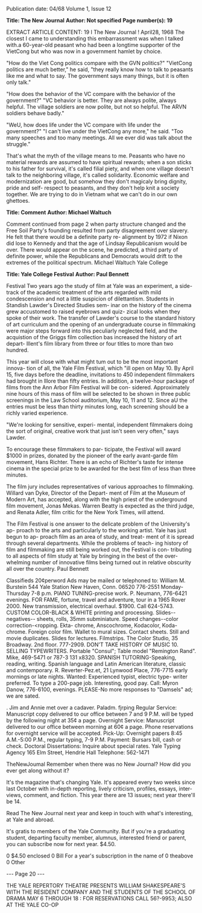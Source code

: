 Publication date: 04/68
Volume 1, Issue 12

**Title: The New Journal**
**Author: Not specified**
**Page number(s): 19**

EXTRACT ARTICLE CONTENT:
19 I The New Journal ! April28, 1968 
The closest I came to understanding 
this embarrassment was when I talked 
with.a 60-year-old peasant who had been a 
longtime supporter of the VietCong but 
who was now in a government hamlet by 
choice. 

"How do the Viet Cong politics 
compare with the GVN politics?" 
"VietCong politics are much better," 
he said, "they really know how to talk to 
peasants like me and what to say. The 
government says many things, but it is 
often only talk." 

"How does the behavior of the VC 
compare with the behavior of the 
government?" 
"VC behavior is better. They are always 
polite, always helpful. The village soldiers 
are now polite, but not so helpful. The 
ARVN soldiers behave badly." 

"WeU, how does life under the VC 
compare with life under the government?" 
"I can't live under the VietCong any 
more," he said. "Too many speeches and 
too many meetings. All we ever did was 
talk about the struggle." 

That's what the myth of the village 
means to me. Peasants who have no 
material rewards are assumed to have 
spiritual rewards; when a son sticks to his 
father for survival, it's called filial piety, 
and when one village doesn't talk to the 
neighboring village, it's called solidarity. 
Economic welfare and modernization 
are good, but somehow they don't 
magicaly bring dignity, pride and self-
respect to peasants, and they don't help 
knit a society together. We are trying to do 
in Vietnam what we can't do in our own 
ghettoes. 


**Title: Comment**
**Author: Michael Waltuch**

Comment 
continued from page 2 
when party structure changed and the 
Free Soil Party's founding resulted from 
party disagreement over slavery. He felt 
that there would be a definite party re-
alignment by 1972 if Nixon did lose to 
Kennedy and that the age of Lindsay 
Republicanism would be over. There 
would appear on the scene, he predicted, a 
third party of definite power, while the 
Republicans and Democrats would drift 
to the extremes of the political spectrum. 
Michael Waltuch 
Yale College 


**Title: Yale College Festival**
**Author: Paul Bennett**

Festival 
Two years ago the study of film at Yale 
was an experiment, a side-track of the 
academic treatment of the arts regarded 
with mild condescension and not a little 
suspicion of dilettantism. Students in 
Standish Lawder's Directed Studies sem-
inar on the history of the cinema grew 
accustomed to raised eyebrows and quiz-
zical looks when they spoke of their work. 
The transfer of Lawder's course to the 
standard history of art curriculum and the 
opening of an undergraduate course in 
filmmaking were major steps forward into 
this peculiarly neglected field, and the 
acquistion of the Griggs film collection 
bas increased the history of art depart-
lllent's film library from three or four 
titles to more than two hundred. 

This year will close with what might 
tum out to be the most important innova-
tion of all, the Yale Film Festival, which 
"ill open on May 10. By April 15, five days 
before the deadline, invitations to 450 
independent filmmakers had brought in 
lllore than fifty entries. In addition, a 
twelve-hour package of films from the 
Ann Arbor Film Festival will be con-
sidered. Approximately nine hours of 
this mass of film will be selected to be 
shown in three public screenings in the 
Law School auditorium, May 10, 11 and 
12. Since aU the entries must be less than 
thirty minutes long, each screening should 
be a richly varied experience. 

"We're looking for sensitive, experi-
mental, independent filmmakers doing the 
sort of original, creative work that just isn't 
seen very often," says Lawder. 

To encourage these filmmakers to par-
ticipate, the Festival will award $1000 in 
prizes, donated by the pioneer of the 
early avant-garde film movement, Hans 
Richter. There is an echo of Richter's 
taste for intense cinema in the special prize 
to be awarded for the best film of less than 
three minutes. 

The film jury includes representatives 
of various approaches to filmmaking. 
Willard van Dyke, Director of the Depart-
ment of Film at the Museum of Modern 
Art, has accepted, along with the high 
priest of the underground film movement, 
Jonas Mekas. Warren Beatty is expected 
as the third judge, and Renata Adler, film 
critic for the New York Times, will attend. 

The Film Festival is one answer to the 
delicate problem of the University's ap-
proach to the arts and particularly to the 
working artist. Yale has just begun to ap-
proach film as an area of study, and treat-
ment of it is spread through several 
departments. While the problems of teach-
ing history of film and filmmaking are still 
being worked out, the Festival is con-
tributing to all aspects of film study at 
Yale by bringing in the best of the over-
whelming number of innovative films 
being turned out in relative obscurity all 
over the country. 
Paul Bennett



Classifieds 
20¢perword 
Ads may be mailed or telephoned to: 
William M. Burstein 
544 Yale Station 
New Haven, Conn. 06520 
776-2551 
Monday-Thursday 7-8 p.m. 
PIANO TUNING-precise work. P. 
Neumann, 776-6421 evenings. 
FOR FAME, fortune, travel and adventure, 
tour in a 1965 Rover 2000. New transmission, 
electrical overhaul. $1900. Call 624-5743. 
CUSTOM COLOR-BLACK & WHITE 
printing and processing. Slides--negatives--
sheets, rolls, 35mm subminiature. Speed 
changes--color correction-<ropping. Ekta-
chrome, Anscochrome, Kodacolor, Koda-
chrome. Foreign color film. Wallet to 
mural sizes. Contact sheets. Still and movie 
duplicates. Slides for lectures. Filmstrips. The 
Color Studio, 35 Broadway. 2nd floor. 
777-2909. 
DON'T TAKE HISTORY OF MUSIC 10. 
SELLING TYPEWRITERS. Portable 
"Consul"; Table model "Remington Rand". 
Mike, 469-5471 or 787-3 131 x8320. 
SPANISH TUTORING-Speaking, reading, 
writing. Spanish language and Latin American 
literature, classic and contemporary. R. 
Reverter-Pez.et, 21 Lynwood Place, 776-7715 
early mornings or late nights. 
Wanted: Experienced typist, electric type-
writer preferred. To type a 200-page job. 
Interesting, good pay. Call: Myron Danow, 
776-6100, evenings. 
PLEASE-No more responses to "Damsels" 
ad; we are sated. 


. 
Jim and Annie met over a cadaver. Paladm. 
fjrping 
Regular Service: 
Manuscript copy delivered to our office between 
7 and 9 P.M. will be typed by the following 
night at 35¢ a page. 
Overnight Service: 
Manuscript delivered to our office between 
morning at 60¢ a page. Phone reservations for 
overnight service will be accepted. 
Pick-Up: 
Overnight papers 8:45 A.M.-5:00 P.M., 
regular typing, 7-9 P.M. 
Payment: 
Bursars bill, cash or check. 
Doctoral Dissertations: 
Inquire about special rates. 
Yale Typing Agency 
165 Elm Street, Hendrie Hall 
Telephone: 562-1471


TheNewJoumal 
Remember when there was no New 
Journal? How did you ever get along 
without it? 

It's the magazine that's changing Yale. 
It's appeared every two weeks since 
last October with in-depth reporting, 
lively criticism, profiles, essays, inter-
views, comment, and fiction. This year 
there are 13 issues; next year there'll 
be 14. 

Read The New Journal next year and 
keep in touch with what's interesting, 
at Yale and abroad. 

It's gratis to members of the Yale 
Community. But if you're a graduating 
student, departing faculty member, 
alumnus, interested friend or parent, 
you can subscribe now for next 
year. $4.50. 

0 $4.50 enclosed 
0 Bill 
<Zip Code> 
For a year's subscription in the name of 
0 theabove 
0 Other 


--- Page 20 ---

THE YALE REPERTORY THEATRE PRESENTS WILLIAM SHAKESPEARE'S 
WITH THE RESIDENT COMPANY AND THE STUDENTS OF THE SCHOOL OF DRAMA 
MAY 6 THROUGH 18 : FOR RESERVATIONS CALL 56?-9953; ALSO AT THE YALE CO-OP